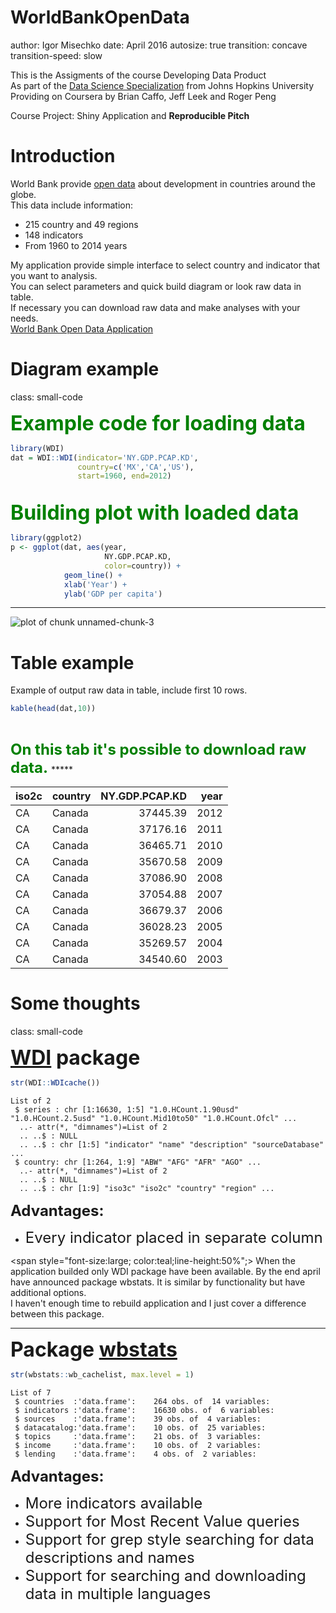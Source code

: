 <style>
.small-code pre code {
  font-size: small;
}
</style>



WorldBankOpenData
========================================================
author: Igor Misechko
date: April 2016 
autosize: true
transition: concave
transition-speed: slow

This is the Assigments of the course Developing Data Product  
As part of the [Data Science Specialization](https://www.coursera.org/specializations/jhu-data-science) from Johns Hopkins University  
Providing on Coursera by Brian Caffo, Jeff Leek and Roger Peng    

Course Project: Shiny Application and __Reproducible Pitch__



Introduction
========================================================

World Bank provide [open data](http://data.worldbank.org/) about development in countries around the globe.  
This data include information:

- 215 country and 49 regions
- 148 indicators
- From 1960 to 2014 years

My application provide simple interface to select country and indicator that you want to analysis.  
You can select parameters and quick build diagram or look raw data in table.  
If necessary you can download raw data and make analyses with your needs.  
[World Bank Open Data Application](http://misechko.shinyapps.io/DDP_by_Shiny_on_Coursera)


Diagram example
========================================================
class: small-code

<span style="font-size:xx-large; font-weight:bold; color:green;">Example code for loading data</span>

```r
library(WDI)
dat = WDI::WDI(indicator='NY.GDP.PCAP.KD', 
               country=c('MX','CA','US'), 
               start=1960, end=2012)
```
  <br>
<span style="font-size:xx-large; font-weight:bold; color:green;">Building plot with loaded data</span>

```r
library(ggplot2)
p <- ggplot(dat, aes(year, 
                     NY.GDP.PCAP.KD, 
                     color=country)) + 
            geom_line() + 
            xlab('Year') + 
            ylab('GDP per capita')
```
*****  

![plot of chunk unnamed-chunk-3](WorldBankOpenData-figure/unnamed-chunk-3-1.png)


Table example
========================================================

Example of output raw data in table, include first 10 rows.

```r
kable(head(dat,10))
```
<span style="font-size:x-large; font-weight:bold; color:green;">
    <br>
    On this tab it's possible to download raw data.  
</span>
*****  


|iso2c |country | NY.GDP.PCAP.KD| year|
|:-----|:-------|--------------:|----:|
|CA    |Canada  |       37445.39| 2012|
|CA    |Canada  |       37176.16| 2011|
|CA    |Canada  |       36465.71| 2010|
|CA    |Canada  |       35670.58| 2009|
|CA    |Canada  |       37086.90| 2008|
|CA    |Canada  |       37054.88| 2007|
|CA    |Canada  |       36679.37| 2006|
|CA    |Canada  |       36028.23| 2005|
|CA    |Canada  |       35269.57| 2004|
|CA    |Canada  |       34540.60| 2003|

Some thoughts
========================================================
class: small-code


<span style="font-size:xx-large; font-weight:bold; ">[WDI](https://cran.r-project.org/web/packages/WDI/index.html) package</span>  

```r
str(WDI::WDIcache())
```

```
List of 2
 $ series : chr [1:16630, 1:5] "1.0.HCount.1.90usd" "1.0.HCount.2.5usd" "1.0.HCount.Mid10to50" "1.0.HCount.Ofcl" ...
  ..- attr(*, "dimnames")=List of 2
  .. ..$ : NULL
  .. ..$ : chr [1:5] "indicator" "name" "description" "sourceDatabase" ...
 $ country: chr [1:264, 1:9] "ABW" "AFG" "AFR" "AGO" ...
  ..- attr(*, "dimnames")=List of 2
  .. ..$ : NULL
  .. ..$ : chr [1:9] "iso3c" "iso2c" "country" "region" ...
```
<span style="font-size:x-large; font-weight:bold; ">Advantages:</span>
- <span style="font-size:x-large; ">Every indicator placed in separate column</span>

<span style="font-size:large; color:teal;line-height:50%";>
When the application builded only WDI package have been available. By the end april have announced package wbstats. It is similar by functionality but have additional options. <br>
I haven't enough time to rebuild application and I just cover a difference between this package.
</span>

-----
<span style="font-size:xx-large; font-weight:bold; ">Package [wbstats](https://cran.r-project.org/package=wbstats)</span>

```r
str(wbstats::wb_cachelist, max.level = 1)
```

```
List of 7
 $ countries  :'data.frame':	264 obs. of  14 variables:
 $ indicators :'data.frame':	16630 obs. of  6 variables:
 $ sources    :'data.frame':	39 obs. of  4 variables:
 $ datacatalog:'data.frame':	10 obs. of  25 variables:
 $ topics     :'data.frame':	21 obs. of  3 variables:
 $ income     :'data.frame':	10 obs. of  2 variables:
 $ lending    :'data.frame':	4 obs. of  2 variables:
```
<span style="font-size:x-large; font-weight:bold; ">Advantages:</span>
- <span style="font-size:x-large; ">More indicators available</span>
- <span style="font-size:x-large; ">Support for Most Recent Value queries</span>
- <span style="font-size:x-large; ">Support for grep style searching for data descriptions and names</span>
- <span style="font-size:x-large; ">Support for searching and downloading data in multiple languages</span>



